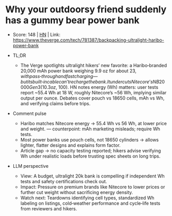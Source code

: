 # Why your outdoorsy friend suddenly has a gummy bear power bank

- Score: 148 | [HN](https://news.ycombinator.com/item?id=45322135) | Link: https://www.theverge.com/tech/781387/backpacking-ultralight-haribo-power-bank

- TL;DR
  - The Verge spotlights ultralight hikers’ new favorite: a Haribo‑branded 20,000 mAh power bank weighing 9.9 oz for about $23, with pass‑through and fast charging—but its built‑in cable can’t recharge the bank. It undercuts Nitecore’s NB20000 Gen 3 (10.3 oz, ~$100). HN notes energy (Wh) matters: user tests report ~55.4 Wh at 18 W, roughly Nitecore’s ~56 Wh, implying similar output per ounce. Debates cover pouch vs 18650 cells, mAh vs Wh, and verifying claims before trips.

- Comment pulse
  - Haribo matches Nitecore energy → 55.4 Wh vs 56 Wh, at lower price and weight. — counterpoint: mAh marketing misleads; require Wh tests.
  - Most power banks use pouch cells, not 18650 cylinders → allows lighter, flatter designs and explains form factor.
  - Article gap → no capacity testing reported; hikers advise verifying Wh under realistic loads before trusting spec sheets on long trips.

- LLM perspective
  - View: A budget, ultralight 20k bank is compelling if independent Wh tests and safety certifications check out.
  - Impact: Pressure on premium brands like Nitecore to lower prices or further cut weight without sacrificing energy density.
  - Watch next: Teardowns identifying cell types, standardized Wh labeling on listings, cold‑weather performance and cycle‑life tests from reviewers and hikers.
